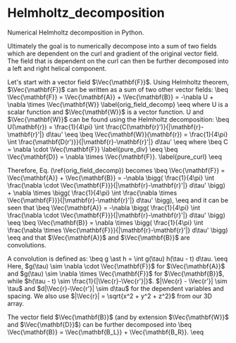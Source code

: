 # Helmholtz_decomposition
Numerical Helmholtz decomposition in Python.

Ultimately the goal is to numerically decompose into a sum of two fields which are dependent on the curl and gradient of the original vector field.  The field that is dependent on the curl can then be further decomposed into a left and right helical component.

Let's start with a vector field $\Vec{\mathbf{F}}$.  Using Helmholtz theorem, $\Vec{\mathbf{F}}$ can be written as a sum of two other vector fields:
\beq 
\Vec{\mathbf{F}} = \Vec{\mathbf{A}} + \Vec{\mathbf{B}} = -\nabla U + \nabla \times \Vec{\mathbf{W}}
\label{orig_field_decomp}
\eeq 
where U is a scalar function and $\Vec{\mathbf{W}}$ is a vector function.  U and $\Vec{\mathbf{W}}$ can be found using the Helmholtz decomposition:
\beq 
U(\mathbf{r}) = \frac{1}{4\pi} \int \frac{C(\mathbf{r}')}{|\mathbf{r}-\mathbf{r}'|} d\tau'
\eeq 
\beq 
\Vec{\mathbf{W}}(\mathbf{r}) = \frac{1}{4\pi} \int \frac{\mathbf{D(r')}}{|\mathbf{r}-\mathbf{r}'|} d\tau'
\eeq 
where
\beq
C = \nabla \cdot \Vec{\mathbf{F}}
\label{pure_div}
\eeq 
\beq 
\Vec{\mathbf{D}} = \nabla \times \Vec{\mathbf{F}}.
\label{pure_curl}
\eeq 

Therefore, Eq. (\ref{orig_field_decomp}) becomes
\beq 
\Vec{\mathbf{F}} = \Vec{\mathbf{A}} + \Vec{\mathbf{B}} = -\nabla \bigg( \frac{1}{4\pi} \int \frac{\nabla \cdot \Vec{\mathbf{F}}}{|\mathbf{r}-\mathbf{r}'|} d\tau' \bigg) + \nabla \times \bigg( \frac{1}{4\pi} \int \frac{\nabla \times \Vec{\mathbf{F}}}{|\mathbf{r}-\mathbf{r}'|} d\tau' \bigg),
\eeq 
and it can be seen that
\beq 
\Vec{\mathbf{A}} = -\nabla \bigg( \frac{1}{4\pi} \int \frac{\nabla \cdot \Vec{\mathbf{F}}}{|\mathbf{r}-\mathbf{r}'|} d\tau' \bigg)
\eeq 
\beq 
\Vec{\mathbf{B}} = \nabla \times \bigg( \frac{1}{4\pi} \int \frac{\nabla \times \Vec{\mathbf{F}}}{|\mathbf{r}-\mathbf{r}'|} d\tau' \bigg)
\eeq 
and that $\Vec{\mathbf{A}}$ and $\Vec{\mathbf{B}}$ are convolutions.

A convolution is defined as:
\beq 
g \ast h = \int g(\tau) h(\tau - t) d\tau. 
\eeq 
Here, $g(\tau) \sim \nabla \cdot \Vec{\mathbf{F}}$ for $\Vec{\mathbf{A}}$ and $g(\tau) \sim \nabla \times \Vec{\mathbf{F}}$ for $\Vec{\mathbf{B}}$, while $h(\tau - t) \sim \frac{1}{|\Vec{r}-\Vec{r'}|}$.  $|\Vec{r} - \Vec{r'}| \sim \tau$ and $d|\Vec{r}-\Vec{r'}| \sim d\tau$ for the dependent variables and spacing.  We also use $|\Vec{r}| = \sqrt{x^2 + y^2 + z^2}$ from our 3D array.


The vector field $\Vec{\mathbf{B}}$ (and by extension $\Vec{\mathbf{W}}$ and $\Vec{\mathbf{D}}$) can be further decomposed into
\beq 
\Vec{\mathbf{B}} = \Vec{\mathbf{B_L}} + \Vec{\mathbf{B_R}}.
\eeq 
